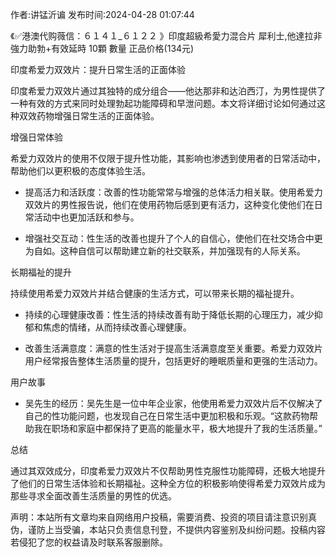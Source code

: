 <p>作者:讲锰沂谝 发布时间:2024-04-28 01:07:44</p>
<p>《✅港澳代购薇信：６１４１_６１２２ 》印度超級希愛力混合片 犀利士,他達拉非 強力助勃+有效延時 10顆 數量 正品价格(134元) </p>
									<p>印度希爱力双效片：提升日常生活的正面体验</p><p>印度希爱力双效片通过其独特的成分组合——他达那非和达泊西汀，为男性提供了一种有效的方式来同时处理勃起功能障碍和早泄问题。本文将详细讨论如何通过这种双效药物增强日常生活的正面体验。</p><p></p><p></p><p>增强日常体验</p><p>希爱力双效片的使用不仅限于提升性功能，其影响也渗透到使用者的日常活动中，帮助他们以更积极的态度体验生活。</p><ul style class><li><p>提高活力和活跃度：改善的性功能常常与增强的总体活力相关联。使用希爱力双效片的男性报告说，他们在使用药物后感到更有活力，这种变化使他们在日常活动中也更加活跃和参与。</p></li><li><p>增强社交互动：性生活的改善也提升了个人的自信心，使他们在社交场合中更为自如。这种自信可以帮助建立新的社交联系，并加强现有的人际关系。</p></li></ul><p>长期福祉的提升</p><p>持续使用希爱力双效片并结合健康的生活方式，可以带来长期的福祉提升。</p><ul style class><li><p>持续的心理健康改善：性生活的持续改善有助于降低长期的心理压力，减少抑郁和焦虑的情绪，从而持续改善心理健康。</p></li><li><p>改善生活满意度：满意的性生活对于提高生活满意度至关重要。希爱力双效片用户经常报告整体生活质量的提升，包括更好的睡眠质量和更强的生活动力。</p></li></ul><p>用户故事</p><ul style class><li><p>吴先生的经历：吴先生是一位中年企业家，他使用希爱力双效片后不仅解决了自己的性功能问题，也发现自己在日常生活中更加积极和乐观。“这款药物帮助我在职场和家庭中都保持了更高的能量水平，极大地提升了我的生活质量。”</p></li></ul><p>总结</p><p>通过其双效成分，印度希爱力双效片不仅帮助男性克服性功能障碍，还极大地提升了他们的日常生活体验和长期福祉。这种全方位的积极影响使得希爱力双效片成为那些寻求全面改善生活质量的男性的优选。</p><p></p><p></p>				声明：本站所有文章均来自网络用户投稿，需要消费、投资的项目请注意识别真伪，谨防上当受骗，本站只负责信息刊登，不提供内容鉴别及纠纷问题。投稿内容若侵犯了您的权益请及时联系客服删除。				
